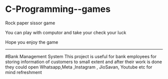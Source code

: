 # C-Programming--games

 Rock paper sissor game

 You can play with computor and take your check your luck 

 Hope you enjoy the game 

********************************************
#Bank Management System
 This project is useful for bank employees for storing information of customers to small extent and after their work is done they could open  Whatsapp,Meta ,Instagram , JioSavan, Youtube etc for mind refreshment 



